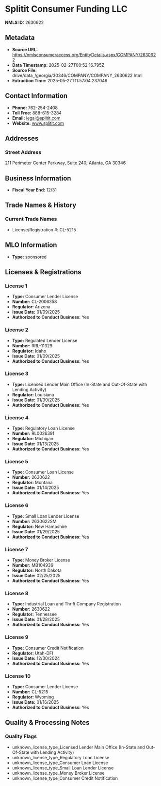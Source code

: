 # Splitit Consumer Funding LLC

**NMLS ID:** 2630622

## Metadata
- **Source URL:** https://nmlsconsumeraccess.org/EntityDetails.aspx/COMPANY/2630622
- **Data Timestamp:** 2025-02-27T00:52:16.795Z
- **Source File:** drive/data_/georgia/30346/COMPANY/COMPANY_2630622.html
- **Extraction Time:** 2025-05-27T11:57:04.237049

## Contact Information
- **Phone:** 762-254-2408
- **Toll Free:** 888-615-3284
- **Email:** legal@splitit.com
- **Website:** www.splitit.com

## Addresses
### Street Address
211 Perimeter Center Parkway, Suite 240; Atlanta, GA 30346

## Business Information
- **Fiscal Year End:** 12/31

## Trade Names & History
### Current Trade Names
- License/Registration #: CL-5215

## MLO Information
- **Type:** sponsored

## Licenses & Registrations

### License 1
- **Type:** Consumer Lender License
- **Number:** CL-2006358
- **Regulator:** Arizona
- **Issue Date:** 01/09/2025
- **Authorized to Conduct Business:** Yes

### License 2
- **Type:** Regulated Lender License
- **Number:** RRL-11329
- **Regulator:** Idaho
- **Issue Date:** 01/09/2025
- **Authorized to Conduct Business:** Yes

### License 3
- **Type:** Licensed Lender Main Office (In-State and Out-Of-State with Lending Activity)
- **Regulator:** Louisiana
- **Issue Date:** 01/30/2025
- **Authorized to Conduct Business:** Yes

### License 4
- **Type:** Regulatory Loan License
- **Number:** RL0026391
- **Regulator:** Michigan
- **Issue Date:** 01/13/2025
- **Authorized to Conduct Business:** Yes

### License 5
- **Type:** Consumer Loan License
- **Number:** 2630622
- **Regulator:** Montana
- **Issue Date:** 01/14/2025
- **Authorized to Conduct Business:** Yes

### License 6
- **Type:** Small Loan Lender License
- **Number:** 2630622SM
- **Regulator:** New Hampshire
- **Issue Date:** 01/29/2025
- **Authorized to Conduct Business:** Yes

### License 7
- **Type:** Money Broker License
- **Number:** MB104936
- **Regulator:** North Dakota
- **Issue Date:** 02/25/2025
- **Authorized to Conduct Business:** Yes

### License 8
- **Type:** Industrial Loan and Thrift Company Registration
- **Number:** 2630622
- **Regulator:** Tennessee
- **Issue Date:** 01/28/2025
- **Authorized to Conduct Business:** Yes

### License 9
- **Type:** Consumer Credit Notification
- **Regulator:** Utah-DFI
- **Issue Date:** 12/30/2024
- **Authorized to Conduct Business:** Yes

### License 10
- **Type:** Consumer Lender License
- **Number:** CL-5215
- **Regulator:** Wyoming
- **Issue Date:** 01/16/2025
- **Authorized to Conduct Business:** Yes

## Quality & Processing Notes
### Quality Flags
- unknown_license_type_Licensed Lender Main Office (In-State and Out-Of-State with Lending Activity)
- unknown_license_type_Regulatory Loan License
- unknown_license_type_Consumer Loan License
- unknown_license_type_Small Loan Lender License
- unknown_license_type_Money Broker License
- unknown_license_type_Consumer Credit Notification
